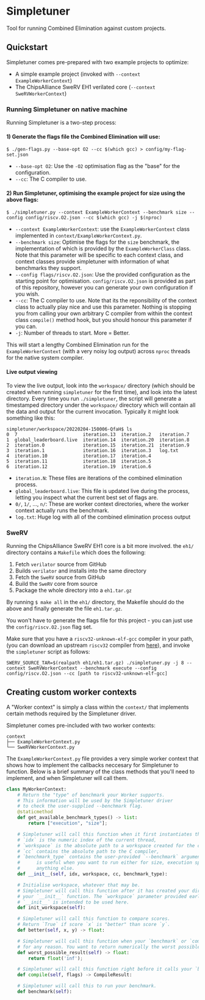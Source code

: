 # Simpletuner
Tool for running Combined Elimination against custom projects.

## Quickstart
Simpletuner comes pre-prepared with two example projects to optimize:

 - A simple example project (invoked with `--context ExampleWorkerContext`)
 - The ChipsAlliance SweRV EH1 verilated core (`--context SweRVWorkerContext`)

### Running Simpletuner on native machine
Running Simpletuner is a two-step process:
#### 1) Generate the flags file the Combined Elimination will use:
```
$ ./gen-flags.py --base-opt O2 --cc $(which gcc) > config/my-flag-set.json
```
 - `--base-opt O2`: Use the `-O2` optimisation flag as the "base" for the configuration.
 - `--cc`: The C compiler to use.

#### 2) Run Simpletuner, optimising the example project for size using the above flags:
```
$ ./simpletuner.py --context ExampleWorkerContext --benchmark size --config config/riscv.O2.json --cc $(which gcc) -j $(nproc)
```
 - `--context ExampleWorkerContext`: use the `ExampleWorkerContext` class implemented in `context/ExampleWorkerContext.py`.
 - `--benchmark size`: Optimise the flags for the `size` benchmark, the implementation of which is provided by the `ExampleWorkerClass` class. Note that this parameter will be specific to each context class, and context classes provide simpletuner with information of what benchmarks they support.
 - `--config flags/riscv.O2.json`: Use the provided configuration as the starting point for optimisation. `config/riscv.O2.json` is provided as part of this repository, however you can generate your own configuration if you wish.
 - `--cc`: The C compiler to use. Note that its the reponsibility of the context class to actually play nice and use this parameter. Nothing is stopping you from calling your own arbitrary C compiler from within the context class `compile()` method hook, but you should honour this parameter if you can.
 - `-j`: Number of threads to start. More = Better.

This will start a lengthy Combined Elimination run for the `ExampleWorkerContext` (with a very noisy log output) across `nproc` threads for the native system compiler.

#### Live output viewing

To view the live output, look into the `workspace/` directory (which should be created when running `simpletuner` for the first time), and look into the latest directory. Every time you run `./simpletuner`, the script will generate a timestamped directory under the `workspace/` directory which will contain all the data and output for the current invocation.
Typically it might look something like this:
```commandline
simpletuner/workspace/20220204-150006-QfaH$ ls
0  7                        iteration.13  iteration.2   iteration.7
1  global_leaderboard.live  iteration.14  iteration.20  iteration.8
2  iteration.0              iteration.15  iteration.21  iteration.9
3  iteration.1              iteration.16  iteration.3   log.txt
4  iteration.10             iteration.17  iteration.4
5  iteration.11             iteration.18  iteration.5
6  iteration.12             iteration.19  iteration.6
```

 - `iteration.N`: These files are iterations of the combined elimination process.
 - `global_leaderboard.live`: This file is updated live during the process, letting you inspect what the current best set of flags are.
 - `0/`, `1/`, ..., `n/`: These are worker context directories, where the worker context actually runs the benchmark.
 - `log.txt`: Huge log with all of the combined elimination process output
 
### SweRV
Running the ChipsAlliance SweRV EH1 core is a bit more involved. the `eh1/` directory contains a `Makefile` which does the following:
1) Fetch `verilator` source from GitHub
2) Builds `verilator` and installs into the same directory
3) Fetch the `SweRV` source from GitHub
4) Build the `SweRV` core from source
5) Package the whole directory into a `eh1.tar.gz`

By running `$ make all` in the `eh1/` directory, the Makefile should do the above and finally generate the file `eh1.tar.gz`.

You won't have to generate the flags file for this project - you can just use the `config/riscv.O2.json` flag set.

Make sure that you have a `riscv32-unknown-elf-gcc` compiler in your path, (you can download an upstream `riscv32` compiler from [here](https://www.embecosm.com/resources/tool-chain-downloads/#riscv-stable)), and invoke the `simpletuner` script as follows:
```commandline
SWERV_SOURCE_TAR=$(realpath eh1/eh1.tar.gz) ./simpletuner.py -j 8 --context SweRVWorkerContext --benchmark execute --config config/riscv.O2.json --cc [path to riscv32-unknown-elf-gcc]
```

## Creating custom worker contexts

A "Worker context" is simply a class within the `context/` that implements certain methods required by the Simpletuner driver.

Simpletuner comes pre-included with two worker contexts:
```commandline
context
├── ExampleWorkerContext.py
└── SweRVWorkerContext.py
```

The `ExampleWorkerContext.py` file provides a very simple worker context that shows how to implement the callbacks neccesary for Simpletuner to function. Below is a brief summary of the class methods that you'll need to implement, and when Simpletuner will call them.

```python
class MyWorkerContext:
    # Return the "type" of benchmark your Worker supports.
    # This information will be used by the Simpletuner driver
    # to check the user-supplied --benchmark flag.
    @staticmethod
    def get_available_benchmark_types() -> list:
        return ["execution", "size"];

    # Simpletuner will call this function when it first instantiates the class.
    # `idx` is the numeric index of the current thread,
    # `workspace` is the absolute path to a workspace created for the class,
    # `cc` contains the absolute path to the C compiler,
    # `benchmark_type` contains the user-provided `--benchmark` argument. This
    #      is useful when you want to run either for size, execution speed, or
    #      anything else.
    def __init__(self, idx, workspace, cc, benchmark_type):

    # Initialise workspace, whatever that may be.
    # Simpletuner will call this function after it has created your directory and called
    # your `__init__` function. The `workspace` parameter provided earlier in
    # `__init__` is intended to be used here.
    def init_workspace(self):

    # Simpletuner will call this function to compare scores.
    # Return `True` if score `x` is "better" than score `y`.
    def better(self, x, y) -> float:

    # Simpletuner will call this function when your `benchmark` or `compile` step fails
    # for any reason. You want to return numerically the worst possible score, usually "ininity".
    def worst_possible_result(self) -> float:
        return float('inf');

    # Simpletuner will call this function right before it calls your `benchmark` function.
    def compile(self, flags) -> CompileResult:

    # Simpletuner will call this to run your benchmark.
    def benchmark(self):
```